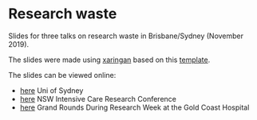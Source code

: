 # Research waste

Slides for three talks on research waste in Brisbane/Sydney (November 2019).

The slides were made using [xaringan](https://github.com/yihui/xaringan) based on this [template](https://github.com/tcgriffith/xaringan_gh). 

The slides can be viewed online:
* [here](https://agbarnett.github.io/talks/waste/usydney) Uni of Sydney
* [here](https://agbarnett.github.io/talks/waste/intensivist) NSW Intensive Care Research Conference
* [here](https://agbarnett.github.io/talks/waste/grandrounds) Grand Rounds During Research Week at the Gold Coast Hospital
